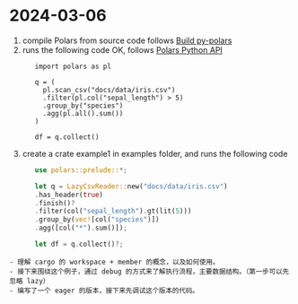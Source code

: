 
# 2024-03-06
1. compile Polars from source code follows [Build py-polars](../README.md#python-compile-polars-from-source)
2. runs the following code OK, follows [Polars Python API](https://docs.pola.rs/#example)
    ```python3
       import polars as pl
      
       q = (
         pl.scan_csv("docs/data/iris.csv")
         .filter(pl.col("sepal_length") > 5)
         .group_by("species")
         .agg(pl.all().sum())
       )

       df = q.collect()
    ```
3. create a crate example1 in examples folder, and runs the following code
   ```rust
      use polars::prelude::*;

      let q = LazyCsvReader::new("docs/data/iris.csv")
      .has_header(true)
      .finish()?
      .filter(col("sepal_length").gt(lit(5)))
      .group_by(vec![col("species")])
      .agg([col("*").sum()]);

      let df = q.collect()?;
  ```
  - 理解 cargo 的 workspace + member 的概念，以及如何使用。
  - 接下来围绕这个例子，通过 debug 的方式来了解执行流程，主要数据结构。（第一步可以先忽略 lazy）
  - 编写了一个 eager 的版本，接下来先调试这个版本的代码。